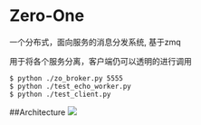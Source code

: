 Zero-One
=======

一个分布式，面向服务的消息分发系统, 基于zmq

用于将各个服务分离，客户端仍可以透明的进行调用


    $ python ./zo_broker.py 5555
    $ python ./test_echo_worker.py
    $ python ./test_client.py


##Architecture
![](http://rfc.zeromq.org/local--files/spec:7/figure1.png)
